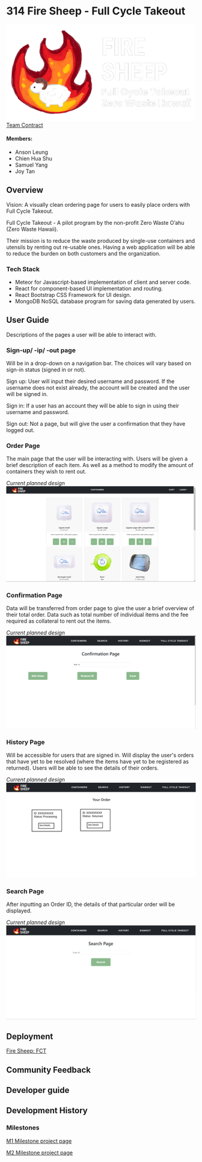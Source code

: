 # 314 Fire Sheep - Full Cycle Takeout

![](doc/FireSheep-FCT.png)
[Team Contract](https://docs.google.com/document/d/14e3PUx9-a2lmzZ4E8buuaetMcWakf2GQPMhze3hWj8s/edit?usp=sharing)
#### Members:

- Anson Leung
- Chien Hua Shu
- Samuel Yang
- Joy Tan

## Overview

Vision: A visually clean ordering page for users to easily place orders with Full Cycle Takeout.

Full Cycle Takeout - A pilot program by the non-profit Zero Waste O’ahu (Zero Waste Hawaii).

Their mission is to reduce the waste produced by single-use containers and utensils by renting out re-usable ones. Having a web application will be able to reduce the burden on both customers and the organization.

### Tech Stack

- Meteor for Javascript-based implementation of client and server code.
- React for component-based UI implementation and routing.
- React Bootstrap CSS Framework for UI design.
- MongoDB NoSQL database program for saving data generated by users.

## User Guide
Descriptions of the pages a user will be able to interact with.

### Sign-up/ -ip/ -out page
Will be in a drop-down on a navigation bar. The choices will vary based on sign-in status (signed in or not).

Sign up: User will input their desired username and password. If the username does not exist already, the account will be created and the user will be signed in.

Sign in: If a user has an account they will be able to sign in using their username and password.

Sign out: Not a page, but will give the user a confirmation that they have logged out.

### Order Page
The main page that the user will be interacting with. Users will be given a brief description of each item. As well as a method to modify the amount of containers they wish to rent out.

*Current planned design*
![](doc/Order-Prototype1.png)

### Confirmation Page
Data will be transferred from order page to give the user a brief overview of their total order. Data such as total number of individual items and the fee required as collateral to rent out the items.

*Current planned design*
![](doc/Confirmation-Prototype1.png)

### History Page
Will be accessible for users that are signed in. Will display the user's orders that have yet to be resolved (where the items have yet to be registered as returned). Users will be able to see the details of their orders.

*Current planned design*
![](doc/History-Prototype1.png)

### Search Page
After inputting an Order ID, the details of that particular order will be displayed. 

*Current planned design*
![](doc/Search-Prototype1.png)

## Deployment
[Fire Sheep: FCT](http://137.184.123.133)

## Community Feedback

## Developer guide

## Development History

### Milestones
[M1 Milestone project page](https://github.com/orgs/314FireSheep/projects/1)

[M2 Milestone project page](https://github.com/orgs/314FireSheep/projects/2)

